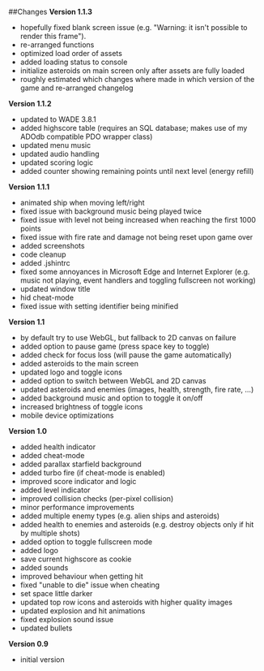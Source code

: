 ##Changes
**Version 1.1.3**
- hopefully fixed blank screen issue (e.g. "Warning: it isn't possible to render this frame").
- re-arranged functions
- optimized load order of assets
- added loading status to console
- initialize asteroids on main screen only after assets are fully loaded
- roughly estimated which changes where made in which version of the game and re-arranged changelog

**Version 1.1.2**
- updated to WADE 3.8.1
- added highscore table (requires an SQL database; makes use of my ADOdb compatible PDO wrapper class)
- updated menu music
- updated audio handling
- updated scoring logic
- added counter showing remaining points until next level (energy refill)

**Version 1.1.1**
- animated ship when moving left/right
- fixed issue with background music being played twice
- fixed issue with level not being increased when reaching the first 1000 points
- fixed issue with fire rate and damage not being reset upon game over
- added screenshots
- code cleanup
- added .jshintrc
- fixed some annoyances in Microsoft Edge and Internet Explorer (e.g. music not playing, event handlers and toggling fullscreen not working)
- updated window title
- hid cheat-mode
- fixed issue with setting identifier being minified

**Version 1.1**
- by default try to use WebGL, but fallback to 2D canvas on failure
- added option to pause game (press space key to toggle)
- added check for focus loss (will pause the game automatically)
- added asteroids to the main screen
- updated logo and toggle icons
- added option to switch between WebGL and 2D canvas
- updated asteroids and enemies (images, health, strength, fire rate, ...)
- added background music and option to toggle it on/off
- increased brightness of toggle icons
- mobile device optimizations

**Version 1.0**
- added health indicator
- added cheat-mode
- added parallax starfield background
- added turbo fire (if cheat-mode is enabled)
- improved score indicator and logic
- added level indicator
- improved collision checks (per-pixel collision)
- minor performance improvements
- added multiple enemy types (e.g. alien ships and asteroids)
- added health to enemies and asteroids (e.g. destroy objects only if hit by multiple shots)
- added option to toggle fullscreen mode
- added logo
- save current highscore as cookie
- added sounds
- improved behaviour when getting hit
- fixed "unable to die" issue when cheating
- set space little darker
- updated top row icons and asteroids with higher quality images
- updated explosion and hit animations
- fixed explosion sound issue
- updated bullets

**Version 0.9**
- initial version
